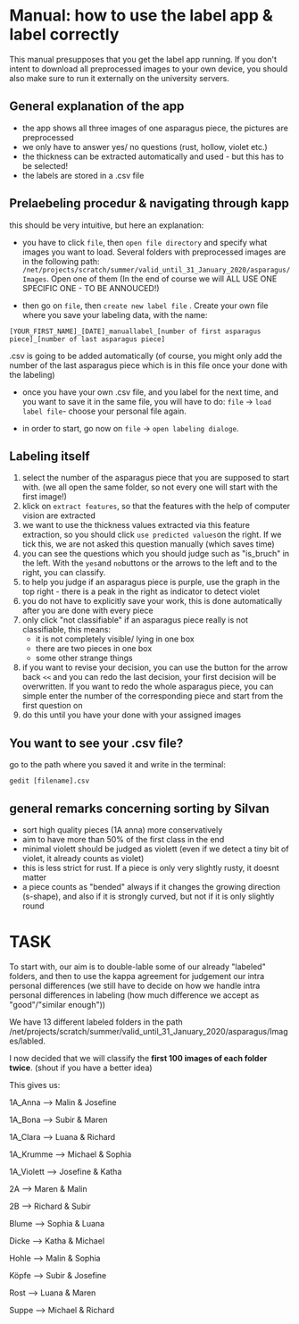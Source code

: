 # Manual: how to use the label app & label correctly

This manual presupposes that you get the label app running. If you don't intent to download all preprocessed images to your own device, you should also make sure to run it externally on the university servers.

## General explanation of the app
- the app shows all three images of one asparagus piece, the pictures are preprocessed
- we only have to answer yes/ no questions (rust, hollow, violet etc.)
- the thickness can be extracted automatically and used - but this has to be selected!
- the labels are stored in a .csv file

## Prelaebeling procedur & navigating through kapp
this should be very intuitive, but here an explanation:

- you have to click ```file```, then ```open file directory``` and specify what images you want to load. Several folders with preprocessed images are in the following path: ```/net/projects/scratch/summer/valid_until_31_January_2020/asparagus/Images```. Open one of them (In the end of course we will ALL USE ONE SPECIFIC ONE - TO BE ANNOUCED!)

- then go on ```file```, then ```create new label file``` . Create your own file where you save your labeling data, with the name:
```
[YOUR_FIRST_NAME]_[DATE]_manuallabel_[number of first asparagus piece]_[number of last asparagus piece]
```
.csv is going to be added automatically
(of course, you might only add the number of the last asparagus piece which is in this file once your done with the labeling)

- once you have your own .csv file, and you label for the next time, and you want to save it in the same file, you will have to do: ```file``` → ```load label file```- choose your personal file again.

- in order to start, go now on ```file``` → ```open labeling dialoge```.

## Labeling itself
1. select the number of the asparagus piece that you are supposed to start with. (we all open the same folder, so not every one will start with the first image!)
2. klick on ```extract features```, so that the features with the help of computer vision are extracted
3. we want to use the thickness values extracted via this feature extraction, so you should click ```use predicted values```on the right. If we tick this, we are not asked this question manually (which saves time)
4. you can see the questions which you should judge such as "is_bruch" in the left. With the ```yes```and ```no```buttons or the arrows to the left and to the right, you can classify.
5. to help you judge if an asparagus piece is purple, use the graph in the top right - there is a peak in the right as indicator to detect violet
6. you do not have to explicitly save your work, this is done automatically after you are done with every piece
7. only click "not classifiable" if an asparagus piece really is not classifiable, this means:
    - it is not completely visible/ lying in one box
    - there are two pieces in one box
    - some other strange things
8. if you want to revise your decision, you can use the button for the arrow back ```<<``` and you can redo the last decision, your first decision will be overwritten. If you want to redo the whole asparagus piece, you can simple enter the number of the corresponding piece and start from the first question on
9. do this until you have your done with your assigned images


## You want to see your .csv file?
go to the path where you saved it and write in the terminal:
```
gedit [filename].csv
```

## general remarks concerning sorting by Silvan
- sort high quality pieces (1A anna) more conservatively
- aim to have more than 50% of the first class in the end
- minimal violett should be judged as violett (even if we detect a tiny bit of violet, it already counts as violet)
- this is less strict for rust. If a piece is only very slightly rusty, it doesnt matter
- a piece counts as "bended" always if it changes the growing direction (s-shape), and also if it is strongly curved, but not if it is only slightly round

# TASK
To start with, our aim is to double-lable some of our already "labeled" folders, and then to use the kappa agreement for judgement our intra personal differences
(we still have to decide on how we handle intra personal differences in labeling (how much difference we accept as "good"/"similar enough"))

We have 13 different labeled folders in the path /net/projects/scratch/summer/valid_until_31_January_2020/asparagus/Images/labled.

I now decided that we will classify the **first 100 images of each folder twice**. (shout if you have a better idea)

This gives us:

1A_Anna --> Malin & Josefine

1A_Bona --> Subir & Maren

1A_Clara --> Luana & Richard

1A_Krumme --> Michael & Sophia

1A_Violett --> Josefine & Katha

2A --> Maren & Malin

2B --> Richard & Subir

Blume --> Sophia & Luana

Dicke --> Katha & Michael

Hohle --> Malin & Sophia

Köpfe --> Subir & Josefine

Rost --> Luana & Maren

Suppe --> Michael & Richard

